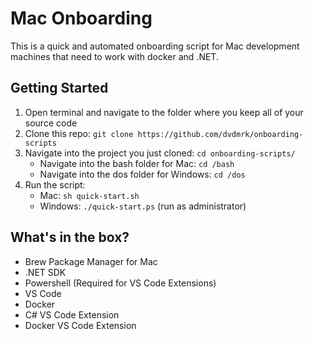 # Mac Onboarding
This is a quick and automated onboarding script for Mac development machines that need to work with docker and .NET.

## Getting Started

1. Open terminal and navigate to the folder where you keep all of your source code
2. Clone this repo: `git clone https://github.com/dvdmrk/onboarding-scripts`
3. Navigate into the project you just cloned: `cd onboarding-scripts/`
   - Navigate into the bash folder for Mac: `cd /bash`
   - Navigate into the dos folder for Windows: `cd /dos`
4. Run the script:
   - Mac: `sh quick-start.sh` 
   - Windows: `./quick-start.ps` (run as administrator)

## What's in the box?

- Brew Package Manager for Mac
- .NET SDK
- Powershell (Required for VS Code Extensions)
- VS Code
- Docker
- C# VS Code Extension
- Docker VS Code Extension